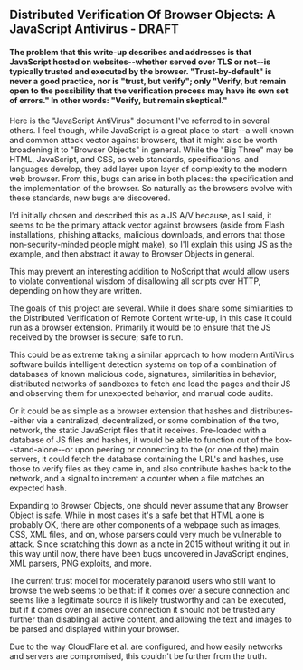 ## Distributed Verification Of Browser Objects: A JavaScript Antivirus - DRAFT

#### The problem that this write-up describes and addresses is that JavaScript hosted on websites--whether served over TLS or not--is typically trusted and executed by the browser. "Trust-by-default" is never a good practice, nor is "trust, but verify"; only "Verify, but remain open to the possibility that the verification process may have its own set of errors." In other words: "Verify, but remain skeptical."





Here is the "JavaScript AntiVirus" document I've referred to in several others. I feel though, while JavaScript is a great place to start--a well known and common attack vector against browsers, that it might also be worth broadening it to "Browser Objects" in general. While the "Big Three" may be HTML, JavaScript, and CSS, as web standards, specifications, and languages develop, they add layer upon layer of complexity to the modern web browser. From this, bugs can arise in both places: the specification and the implementation of the browser. So naturally as the browsers evolve with these standards, new bugs are discovered.

I'd initially chosen and described this as a JS A/V because, as I said, it seems to be the primary attack vector against browsers (aside from Flash installations, phishing attacks, malicious downloads, and errors that those non-security-minded people might make), so I'll explain this using JS as the example, and then abstract it away to Browser Objects in general.

This may prevent an interesting addition to NoScript that would allow users to violate conventional wisdom of disallowing all scripts over HTTP, depending on how they are written.

The goals of this project are several. While it does share some similarities to the Distributed Verification of Remote Content write-up, in this case it could run as a browser extension. Primarily it would be to ensure that the JS received by the browser is secure; safe to run.

This could be as extreme taking a similar approach to how modern AntiVirus software builds intelligent detection systems on top of a combination of databases of known malicious code, signatures, similarities in behavior, distributed networks of sandboxes to fetch and load the pages and their JS and observing them for unexpected behavior, and manual code audits.

Or it could be as simple as a browser extension that hashes and distributes--either via a centralized, decentralized, or some combination of the two, network, the static JavaScript files that it receives. Pre-loaded with a database of JS files and hashes, it would be able to function out of the box--stand-alone--or upon peering or connecting to the (or one of the) main servers, it could fetch the database containing the URL's and hashes, use those to verify files as they came in, and also contribute hashes back to the network, and a signal to increment a counter when a file matches an expected hash.

Expanding to Browser Objects, one should never assume that any Browser Object is safe. While in most cases it's a safe bet that HTML alone is probably OK, there are other components of a webpage such as images, CSS, XML files, and on, whose parsers could very much be vulnerable to attack. Since scratching this down as a note in 2015 without writing it out in this way until now, there have been bugs uncovered in JavaScript engines, XML parsers, PNG exploits, and more.

The current trust model for moderately paranoid users who still want to browse the web seems to be that: if it comes over a secure connection and seems like a legitimate source it is likely trustworthy and can be executed, but if it comes over an insecure connection it should not be trusted any further than disabling all active content, and allowing the text and images to be parsed and displayed within your browser.

Due to the way CloudFlare et al. are configured, and how easily networks and servers are compromised, this couldn't be further from the truth.
